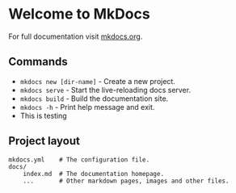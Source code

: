 # Welcome to MkDocs

For full documentation visit [mkdocs.org](https://www.mkdocs.org).

## Commands

* `mkdocs new [dir-name]` - Create a new project.
* `mkdocs serve` - Start the live-reloading docs server.
* `mkdocs build` - Build the documentation site.
* `mkdocs -h` - Print help message and exit.
* This is testing 

## Project layout

    mkdocs.yml    # The configuration file.
    docs/
        index.md  # The documentation homepage.
        ...       # Other markdown pages, images and other files.
